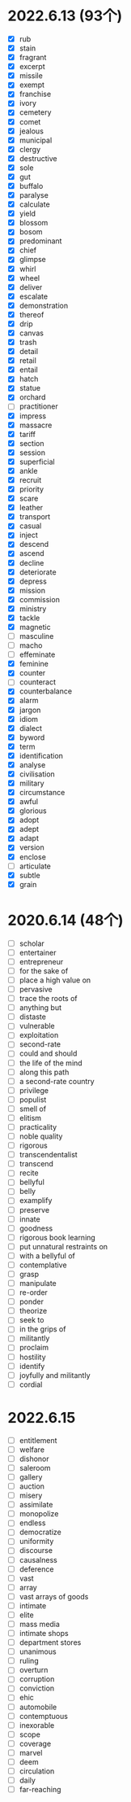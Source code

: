# 2022.6.13 (93个)
- [x] rub
- [x] stain
- [x] fragrant
- [x] excerpt
- [x] missile
- [x] exempt
- [x] franchise
- [x] ivory
- [x] cemetery
- [x] comet
- [x] jealous
- [x] municipal
- [x] clergy
- [x] destructive
- [x] sole
- [x] gut
- [x] buffalo
- [x] paralyse
- [x] calculate
- [x] yield
- [x] blossom
- [x] bosom
- [x] predominant
- [x] chief
- [x] glimpse
- [x] whirl
- [x] wheel
- [x] deliver
- [x] escalate
- [x] demonstration
- [x] thereof
- [x] drip
- [x] canvas
- [x] trash
- [x] detail
- [x] retail
- [x] entail
- [x] hatch
- [x] statue
- [x] orchard
- [ ] practitioner
- [x] impress
- [x] massacre
- [x] tariff
- [x] section
- [x] session
- [x] superficial
- [x] ankle
- [x] recruit
- [x] priority
- [x] scare
- [x] leather
- [x] transport
- [x] casual
- [x] inject
- [x] descend
- [x] ascend
- [x] decline
- [x] deteriorate
- [x] depress
- [x] mission
- [x] commission
- [x] ministry
- [x] tackle
- [x] magnetic
- [ ] masculine
- [ ] macho
- [ ] effeminate
- [x] feminine
- [x] counter
- [ ] counteract
- [x] counterbalance
- [x] alarm
- [x] jargon
- [x] idiom
- [x] dialect
- [x] byword
- [x] term
- [x] identification
- [x] analyse
- [x] civilisation
- [x] military
- [x] circumstance
- [x] awful
- [x] glorious
- [x] adopt
- [x] adept
- [x] adapt
- [x] version
- [x] enclose
- [ ] articulate
- [x] subtle
- [x] grain
# 2020.6.14 (48个)
- [ ] scholar
- [ ] entertainer
- [ ] entrepreneur
- [ ] for the sake of
- [ ] place a high value on
- [ ] pervasive
- [ ] trace the roots of
- [ ] anything but
- [ ] distaste
- [ ] vulnerable
- [ ] exploitation
- [ ] second-rate
- [ ] could and should
- [ ] the life of the mind
- [ ] along this path
- [ ] a second-rate country
- [ ] privilege
- [ ] populist
- [ ] smell of
- [ ] elitism
- [ ] practicality
- [ ] noble quality
- [ ] rigorous
- [ ] transcendentalist
- [ ] transcend
- [ ] recite
- [ ] bellyful
- [ ] belly
- [ ] examplify
- [ ] preserve
- [ ] innate
- [ ] goodness
- [ ] rigorous book learning
- [ ] put unnatural restraints on
- [ ] with a bellyful of
- [ ] contemplative
- [ ] grasp
- [ ] manipulate
- [ ] re-order
- [ ] ponder
- [ ] theorize
- [ ] seek to
- [ ] in the grips of
- [ ] militantly
- [ ] proclaim
- [ ] hostility
- [ ] identify
- [ ] joyfully and militantly
- [ ] cordial
# 2022.6.15
- [ ] entitlement
- [ ] welfare
- [ ] dishonor
- [ ] saleroom
- [ ] gallery
- [ ] auction
- [ ] misery
- [ ] assimilate
- [ ] monopolize
- [ ] endless
- [ ] democratize
- [ ] uniformity
- [ ] discourse
- [ ] causalness
- [ ] deference
- [ ] vast
- [ ] array
- [ ] vast arrays of goods
- [ ] intimate
- [ ] elite
- [ ] mass media
- [ ] intimate shops
- [ ] department stores
- [ ] unanimous
- [ ] ruling
- [ ] overturn
- [ ] corruption
- [ ] conviction
- [ ] ehic
- [ ] automobile
- [ ] contemptuous
- [ ] inexorable
- [ ] scope
- [ ] coverage
- [ ] marvel
- [ ] deem
- [ ] circulation
- [ ] daily
- [ ] far-reaching

